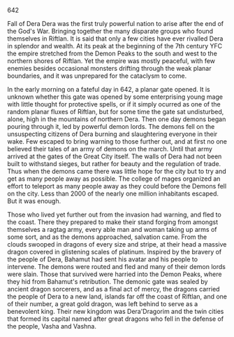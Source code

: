 642






Fall of Dera
Dera was the first truly powerful nation to arise after the end of the God's War. Bringing together the many disparate groups who found themselves in Riftlan. It is said that only a few cities have ever rivalled Dera in splendor and wealth. At its peak at the beginning of the 7th century YFC the empire stretched from the Demon Peaks to the south and west to the northern shores of Riftlan. Yet the empire was mostly peaceful, with few enemies besides occasional monsters drifting through the weak planar boundaries, and it was unprepared for the cataclysm to come.

In the early morning on a fateful day in 642, a planar gate opened. It is unknown whether this gate was opened by some enterprising young mage with little thought for protective spells, or if it simply ocurred as one of the random planar fluxes of Riftlan, but for some time the gate sat undisturbed, alone, high in the mountains of northern Dera. Then one day demons began pouring through it, led by powerful demon lords. The demons fell on the unsuspecting citizens of Dera burning and slaughtering everyone in their wake. Few escaped to bring warning to those further out, and at first no one believed their tales of an army of demons on the march. Until that army arrived at the gates of the Great City itself. The walls of Dera had not been built to withstand sieges, but rather for beauty and the regulation of trade. Thus when the demons came there was little hope for the city but to try and get as many people away as possible. The college of mages organized an effort to teleport as many people away as they could before the Demons fell on the city. Less than 2000 of the nearly one million inhabitants escaped. But it was enough.

Those who lived yet further out from the invasion had warning, and fled to the coast. There they prepared to make their stand forging from amongst themselves a ragtag army, every able man and woman taking up arms of some sort, and as the demons approached, salvation came. From the clouds swooped in dragons of every size and stripe, at their head a massive dragon covered in glistening scales of platinum. Inspired by the bravery of the people of Dera, Bahamut had sent his avatar and his people to intervene. The demons were routed and fled and many of their demon lords were slain. Those that survived were harried into the Demon Peaks, where they hid from Bahamut's retribution. The demonic gate was sealed by ancient dragon sorcerers, and as a final act of mercy, the dragons carried the people of Dera to a new land, islands far off the coast of Riftlan, and one of their number, a great gold dragon, was left behind to serve as a benevolent king. Their new kingdom was Dera'Dragorim and the twin cities that formed its capital named after great dragons who fell in the defense of the people, Vasha and Vashna.